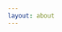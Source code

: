 ```yaml
---
layout: about
---
```


<!-- <img src='../about/個人照.jpg' alt="個人照" style="width:40%;"/> -->

 <!-- - 臺南人
 - 經濟系畢業

---

- 當過國外業務、機械工程師
- 目前從事前端開發

---

- 資深喵迷
- 喜歡看運動賽事，但不喜歡運動
- 模型組裝 -->
